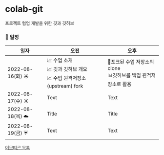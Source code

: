 # colab-git
프로젝트 협업 개발을 위한 깃과 깃허브

### :gift_heart: 일정
| 일자 | 오전 | 오후 |
| ---- | ---- | ---- |
| 2022-08-16(화) :sunny: | :chart_with_upwards_trend: 수업 소개 </br>:chart_with_upwards_trend: 깃과 깃허브 개요 </br>:chart_with_upwards_trend: 수업 원격저장소(upstream) fork | :bookmark_tabs:포크된 수업 저장소의 clone </br> :bar_chart:깃허브를 백업 원격저장소로 활용 |
| 2022-08-17(수) :sunny: | Text | Text |
| 2022-08-18(목) :cloud:| Title | Title |
| 2022-08-19(금) :umbrella: | Text | Text |

[이모티콘 목록](https://gist.github.com/rxaviers/7360908)
